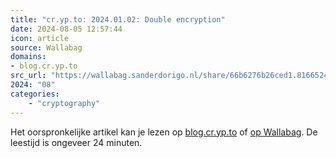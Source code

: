 ```yaml
---
title: "cr.yp.to: 2024.01.02: Double encryption"
date: 2024-08-05 12:57:44
icon: article
source: Wallabag
domains:
- blog.cr.yp.to
src_url: "https://wallabag.sanderdorigo.nl/share/66b6276b26ced1.81665242"
2024: "08"
categories:
    - "cryptography"
---
```

Het oorspronkelijke artikel kan je lezen op [blog.cr.yp.to](http://blog.cr.yp.to/20240102-hybrid.html) of [op Wallabag](https://wallabag.sanderdorigo.nl/share/66b6276b26ced1.81665242). De leestijd is ongeveer 24 minuten.